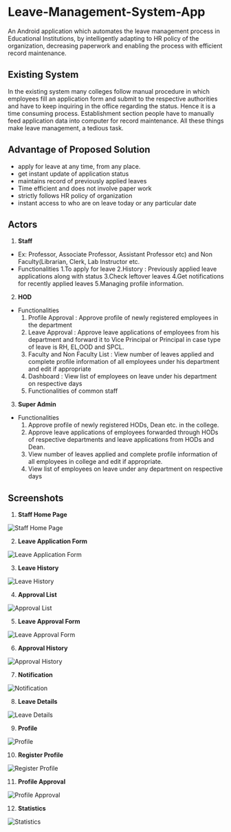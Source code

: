 # Leave-Management-System-App
An Android application which automates the leave management process in Educational Institutions, by intelligently adapting to HR policy of the organization, decreasing paperwork and enabling the process with efficient record maintenance.

## Existing System

In the existing system many colleges follow manual procedure in which employees fill an application form and submit to the respective authorities and have to keep inquiring in the office regarding the status. Hence it is a time consuming process. Establishment section people have to manually feed application data into computer for record maintenance. All these things make leave management, a tedious task.

## Advantage of Proposed Solution  

- apply for leave at any time, from any place.
- get instant update of application status
- maintains record of previously applied leaves
- Time efficient and does not involve paper work
- strictly follows HR policy of organization
- instant access to who are on leave today or any particular date

## Actors

1. **Staff**
- Ex: Professor, Associate Professor, Assistant Professor etc) and Non Faculty(Librarian, Clerk, Lab Instructor etc.
- Functionalities
    1.To apply for leave
    2.History : Previously applied leave applications along with status
    3.Check leftover leaves
    4.Get notifications for recently applied leaves 
    5.Managing profile information.

2. **HOD**
- Functionalities
    1. Profile Approval : Approve profile of newly registered employees in the department
    2. Leave Approval : Approve leave applications of employees from his department and forward it to Vice Principal or Principal in case type of leave is RH, EL,OOD and SPCL.
    3. Faculty and Non Faculty List : View number of leaves applied and  complete profile information of all employees under his department and edit if appropriate
    4. Dashboard : View list of employees on leave under his department on respective days
    5. Functionalities of common staff

3. **Super Admin**
- Functionalities
    1. Approve profile of newly registered HODs, Dean etc. in the college.
    2. Approve leave applications of employees forwarded through HODs of respective departments and leave applications from HODs and Dean.
    3. View number of leaves applied and complete profile information of all employees in college and edit if appropriate.
    4. View list of employees on leave under any department on respective days

## Screenshots  

1. **Staff Home Page**  
  
![Staff Home Page](Demo/screenshots/EmployeeHomePage.png) 

2. **Leave Application Form**
  
![Leave Application Form](Demo/screenshots/ApplyLeave.png)

3. **Leave History**
  
![Leave History](Demo/screenshots/LeaveHistory.png)

4. **Approval List**
  
![Approval List](Demo/screenshots/ApprovalList.png)

5. **Leave Approval Form**

![Leave Approval Form](Demo/screenshots/ApprovalForm.png)

6. **Approval History**

![Approval History](Demo/screenshots/ApprovalHistory.png)

7. **Notification**
  
![Notification](Demo/screenshots/Notification.png)

8. **Leave Details**
  
![Leave Details](Demo/screenshots/LeaveDetails.png)

9. **Profile**
  
![Profile](Demo/screenshots/Profile.png)

10. **Register Profile**
  
![Register Profile](Demo/screenshots/RegisterProfile.png)

11. **Profile Approval**
  
![Profile Approval](Demo/screenshots/ProfileApproval.png)

12. **Statistics**
  
![Statistics](Demo/screenshots/Notification.png)




